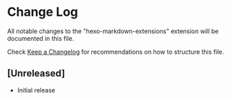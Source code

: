 # Change Log

All notable changes to the "hexo-markdown-extensions" extension will be documented in this file.

Check [Keep a Changelog](http://keepachangelog.com/) for recommendations on how to structure this file.

## [Unreleased]

- Initial release